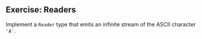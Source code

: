 ## Exercise: Readers

Implement a `Reader` type that emits an infinite stream of the ASCII character `'A'`.